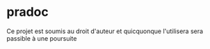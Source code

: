# pradoc
Ce projet est soumis au droit d'auteur et quicquonque l'utilisera sera passible à une poursuite
